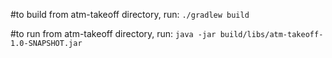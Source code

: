 #to build
from atm-takeoff directory, run: 
`./gradlew build`

#to run
from atm-takeoff directory, run: 
`java -jar build/libs/atm-takeoff-1.0-SNAPSHOT.jar`